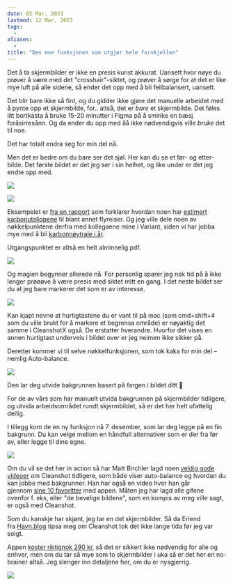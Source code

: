 ```yaml
---
date: 05 Mar, 2023
lastmod: 12 Mar, 2023
tags:
  - 
aliases:
  - 
title: "Den ene funksjonen som utgjør hele forskjellen"
---
```

Det å ta skjermbilder er ikke en presis kunst akkurat. Uansett hvor nøye du prøver å være med det "crosshair"-siktet, og prøver å sørge for at det er like mye luft på alle sidene, så ender det opp med å bli feilbalansert, uansett.

Det blir bare ikke så fint, og du gidder ikke gjøre det manuelle arbeidet med å pynte opp et skjermbilde, for.. altså, det er _bare_ et skjermbilde. Det føles litt bortkasta å bruke 15-20 minutter i Figma på å sminke en bæsj foråsirresånn. Og da ender du opp med åå ikke nødvendigvis ville _bruke_ det til noe.

Det har totalt endra seg for min del nå.

Men det er bedre om du bare ser det sjøl. Her kan du se et før- og etter-bilde. Det første bildet er det jeg ser i sin helhet, og like under er det jeg endte opp med.

![](https://www.simenskriver.no/content/images/2022/12/CleanShot-2022-12-13-at-08.31.00@2x.png)

![](https://www.simenskriver.no/content/images/2022/12/CleanShot-2022-12-13-at-08.27.50@2x.png)

Eksempelet er [fra en rapport](https://klimatsmartsemester.se/sites/default/files/metodrapport-klimatsmart-semester-version3.pdf?ref=simen-skriver) som forklarer hvordan noen har [estimert karbonutslippene](https://klimatsmartsemester.se/?ref=simen-skriver) til blant annet flyreiser. Og jeg ville dele noen av nøkkelpunktene derfra med kollegaene mine i Variant, siden vi har jobba mye med å bli [karbonnøytrale i år](https://blog.variant.no/n%C3%A5dde-vi-m%C3%A5let-om-karbonn%C3%B8ytralitet-5f95c4114285?ref=simen-skriver).

Utgangspunktet er altså en helt alminnelig pdf.

![](https://www.simenskriver.no/content/images/2022/12/CleanShot-2022-12-13-at-08.15.45.gif)

Og magien begynner allerede nå. For personlig sparer jeg nok tid på å ikke lenger prøøøve å være presis med siktet mitt en gang. I det neste bildet ser du at jeg bare markerer det som er av interesse.

![](https://www.simenskriver.no/content/images/2022/12/CleanShot-2022-12-13-at-08.19.16.gif)

Kan kjapt nevne at hurtigtastene du er vant til på mac (som cmd+shift+4 som du ville brukt for å markere et begrensa område) er nøyaktig det samme i CleanshotX også. De erstatter hverandre. Hvorfor det vises en annen hurtigtast underveis i bildet over er jeg neimen ikke sikker på.

Deretter kommer vi til selve nøkkelfunksjonen, som tok kaka for min del – nemlig Auto-balance.

![](https://www.simenskriver.no/content/images/2022/12/CleanShot-2022-12-13-at-08.21.02.gif)

Den lar deg utvide bakgrunnen basert på fargen i bildet ditt 🤯

For de av vårs som har manuelt utvida bakgrunnen på skjermbilder tidligere, og utvida arbeidsområdet rundt skjermbildet, så er det her helt ufattelig deilig.

I tillegg kom de en ny funksjon nå 7. desember, som lar deg legge på en fin bakgrunn. Du kan velge mellom en håndfull alternativer som er der fra før av, eller legge til dine egne.

![](https://www.simenskriver.no/content/images/2022/12/CleanShot-2022-12-13-at-08.29.14.gif)

Om du vil se det her in action så har Matt Birchler lagd noen [veldig gode videoer](https://youtu.be/4_rPJ3sn-Dw?t=232&ref=simen-skriver) om Cleanshot tidligere, som både viser auto-balance og hvordan du kan jobbe med bakgrunner. Han har også en video hvor han går gjennom [sine 10 favoritter](https://www.youtube.com/watch?v=R1ZJk1Qci6Q&ref=simen-skriver) med appen. Måten jeg har lagd alle gifene ovenfor f. eks, eller "de bevelige bildene", som en kompis av meg ville sagt, er også med Cleanshot.

Som du kanskje har skjønt, jeg tar en del skjermbilder. Så da Erlend fra [Havn.blog](https://www.havn.blog/?ref=simen-skriver) tipsa meg om Cleanshot tok det ikke lange tida før jeg var solgt.

Appen [koster riktignok 290 kr](https://cleanshot.com/pricing?ref=simen-skriver), så det er sikkert ikke nødvendig for alle og enhver, men om du tar så mye som to skjermbilder i uka så er det her en no-brainer altså. Jeg slenger inn detaljene her, om du er nysgjerrig.

![](https://www.simenskriver.no/content/images/2022/12/CleanShot-2022-12-13-at-08.36.32@2x.png)
